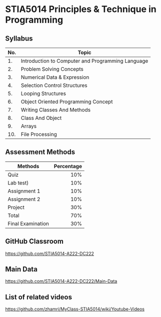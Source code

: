 # STIA5014 Principles & Technique in Programming

## Syllabus

|No.| Topic |
|---|----------|
|1. | Introduction to Computer and Programming Language |
|2. | Problem Solving Concepts |
|3. | Numerical Data &  Expression |
|4. | Selection Control Structures |
|5. | Looping Structures |
|6. | Object Oriented Programming Concept |
|7. | Writing Classes And Methods |
|8. | Class And Object |
|9. | Arrays |
|10. | File Processing |

## Assessment Methods

|Methods                | Percentage |
|---------------------- |-----------:|
|Quiz                   | 10% |
|Lab test)              | 10% |
|Assignment 1           | 10% |
|Assignment 2           | 10% |
|Project                | 30% |
|Total                  | 70% |
|Final Examination      | 30% |


## GitHub Classroom
https://github.com/STIA5014-A222-DC222

## Main Data
https://github.com/STIA5014-A222-DC222/Main-Data

## List of related videos
https://github.com/zhamri/MyClass-STIA5014/wiki/Youtube-Videos

